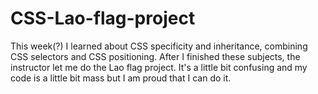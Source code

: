 # CSS-Lao-flag-project
This week(?) I learned about CSS specificity and inheritance, combining CSS selectors and CSS positioning. After I finished these subjects, the instructor let me do the Lao flag project. It's a little bit confusing and my code is a little bit mass but I am proud that I can do it.
